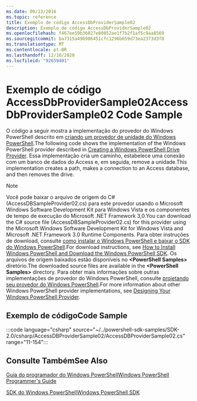 ```yaml
---
ms.date: 09/13/2016
ms.topic: reference
title: Exemplo de código AccessDbProviderSample02
description: Exemplo de código AccessDbProviderSample02
ms.openlocfilehash: f467ee59b36027e80852ae1f7b2f1af5c9aa8569
ms.sourcegitcommit: ba7315a496986451cfc1296b659d73ea2373d3f0
ms.translationtype: MT
ms.contentlocale: pt-BR
ms.lasthandoff: 12/10/2020
ms.locfileid: "92659401"
---
```

# <a name="accessdbprovidersample02-code-sample"></a><span data-ttu-id="e2b3d-103">Exemplo de código AccessDbProviderSample02</span><span class="sxs-lookup"><span data-stu-id="e2b3d-103">AccessDbProviderSample02 Code Sample</span></span>

<span data-ttu-id="e2b3d-104">O código a seguir mostra a implementação do provedor do Windows PowerShell descrito em [criando um provedor de unidade do Windows PowerShell](./creating-a-windows-powershell-drive-provider.md).</span><span class="sxs-lookup"><span data-stu-id="e2b3d-104">The following code shows the implementation of the Windows PowerShell provider described in [Creating a Windows PowerShell Drive Provider](./creating-a-windows-powershell-drive-provider.md).</span></span>
<span data-ttu-id="e2b3d-105">Essa implementação cria um caminho, estabelece uma conexão com um banco de dados do Access e, em seguida, remove a unidade.</span><span class="sxs-lookup"><span data-stu-id="e2b3d-105">This implementation creates a path, makes a connection to an Access database, and then removes the drive.</span></span>

> [!NOTE]
> <span data-ttu-id="e2b3d-106">Você pode baixar o arquivo de origem do C# (AccessDBSampleProvider02.cs) para este provedor usando o Microsoft Windows Software Development Kit para Windows Vista e os componentes de tempo de execução do Microsoft .NET Framework 3,0.</span><span class="sxs-lookup"><span data-stu-id="e2b3d-106">You can download the C# source file (AccessDBSampleProvider02.cs) for this provider using the Microsoft Windows Software Development Kit for Windows Vista and Microsoft .NET Framework 3.0 Runtime Components.</span></span> <span data-ttu-id="e2b3d-107">Para obter instruções de download, consulte [como instalar o Windows PowerShell e baixar o SDK do Windows PowerShell](/powershell/scripting/developer/installing-the-windows-powershell-sdk).</span><span class="sxs-lookup"><span data-stu-id="e2b3d-107">For download instructions, see [How to Install Windows PowerShell and Download the Windows PowerShell SDK](/powershell/scripting/developer/installing-the-windows-powershell-sdk).</span></span>
> <span data-ttu-id="e2b3d-108">Os arquivos de origem baixados estão disponíveis no **\<PowerShell Samples>** diretório.</span><span class="sxs-lookup"><span data-stu-id="e2b3d-108">The downloaded source files are available in the **\<PowerShell Samples>** directory.</span></span> <span data-ttu-id="e2b3d-109">Para obter mais informações sobre outras implementações de provedor do Windows PowerShell, consulte [projetando seu provedor do Windows PowerShell](./designing-your-windows-powershell-provider.md).</span><span class="sxs-lookup"><span data-stu-id="e2b3d-109">For more information about other Windows PowerShell provider implementations, see [Designing Your Windows PowerShell Provider](./designing-your-windows-powershell-provider.md).</span></span>

## <a name="code-sample"></a><span data-ttu-id="e2b3d-110">Exemplo de código</span><span class="sxs-lookup"><span data-stu-id="e2b3d-110">Code Sample</span></span>

:::code language="csharp" source="~/../powershell-sdk-samples/SDK-2.0/csharp/AccessDBProviderSample02/AccessDBProviderSample02.cs" range="11-154":::

## <a name="see-also"></a><span data-ttu-id="e2b3d-111">Consulte Também</span><span class="sxs-lookup"><span data-stu-id="e2b3d-111">See Also</span></span>

[<span data-ttu-id="e2b3d-112">Guia do programador do Windows PowerShell</span><span class="sxs-lookup"><span data-stu-id="e2b3d-112">Windows PowerShell Programmer's Guide</span></span>](./windows-powershell-programmer-s-guide.md)

[<span data-ttu-id="e2b3d-113">SDK do Windows PowerShell</span><span class="sxs-lookup"><span data-stu-id="e2b3d-113">Windows PowerShell SDK</span></span>](../windows-powershell-reference.md)
